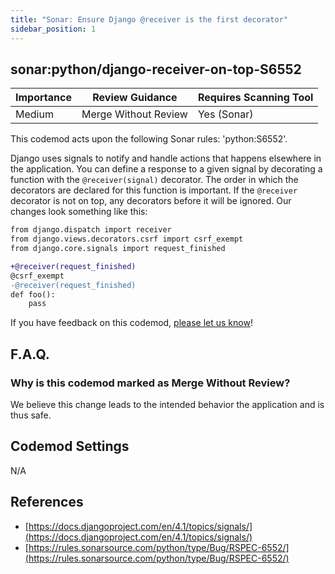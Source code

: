 ```yaml
---
title: "Sonar: Ensure Django @receiver is the first decorator"
sidebar_position: 1
---
```


## sonar:python/django-receiver-on-top-S6552

| Importance | Review Guidance      | Requires Scanning Tool |
| ---------- | -------------------- | ---------------------- |
| Medium     | Merge Without Review | Yes (Sonar)            |

This codemod acts upon the following Sonar rules: 'python:S6552'.

Django uses signals to notify and handle actions that happens elsewhere in the application. You can define a response to a given signal by decorating a function with the `@receiver(signal)` decorator. The order in which the decorators are declared for this function is important. If the `@receiver` decorator is not on top, any decorators before it will be ignored.
Our changes look something like this:

```diff
from django.dispatch import receiver
from django.views.decorators.csrf import csrf_exempt
from django.core.signals import request_finished

+@receiver(request_finished)
@csrf_exempt
-@receiver(request_finished)
def foo():
    pass
```

If you have feedback on this codemod, [please let us know](mailto:feedback@pixee.ai)!

## F.A.Q.

### Why is this codemod marked as Merge Without Review?

We believe this change leads to the intended behavior the application and is thus safe.

## Codemod Settings

N/A

## References

- [https://docs.djangoproject.com/en/4.1/topics/signals/](https://docs.djangoproject.com/en/4.1/topics/signals/)
- [https://rules.sonarsource.com/python/type/Bug/RSPEC-6552/](https://rules.sonarsource.com/python/type/Bug/RSPEC-6552/)
